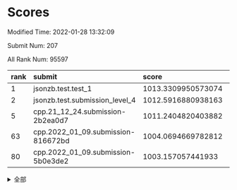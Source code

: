 # Scores

Modified Time: 2022-01-28 13:32:09

Submit Num: 207

All Rank Num: 95597

| rank |               submit               |       score        |       sigma        | pk_num |
| :--- | :--------------------------------- | :----------------- | :----------------- | :----- |
| 1    | jsonzb.test.test_1                 | 1013.3309950573074 | 0.7971470201382159 | 1849   |
| 2    | jsonzb.test.submission_level_4     | 1012.5916880938163 | 0.7852414192299437 | 1842   |
| 5    | cpp.21_12_24.submission-2b2ea0d7   | 1011.2404820403882 | 0.7586357276801745 | 1842   |
| 63   | cpp.2022_01_09.submission-816672bd | 1004.0694669782812 | 0.7103358908830014 | 1848   |
| 80   | cpp.2022_01_09.submission-5b0e3de2 | 1003.157057441933  | 0.7024753332627083 | 1850   |


<details>
<summary>全部</summary>

| rank |                 submit                 |       score        |       sigma        | pk_num |
| :--- | :------------------------------------- | :----------------- | :----------------- | :----- |
| 1    | jsonzb.test.test_1                     | 1013.3309950573074 | 0.7971470201382159 | 1849   |
| 2    | jsonzb.test.submission_level_4         | 1012.5916880938163 | 0.7852414192299437 | 1842   |
| 3    | gobigger.level_3.submission_level_3_9  | 1011.5956780070675 | 0.7719909194411515 | 1844   |
| 4    | gobigger.level_3.submission_level_3_31 | 1011.5858981814929 | 0.7709271234345562 | 1850   |
| 5    | cpp.21_12_24.submission-2b2ea0d7       | 1011.2404820403882 | 0.7586357276801745 | 1842   |
| 6    | gobigger.level_3.submission_level_3_27 | 1011.1931041743799 | 0.7569885644741555 | 1848   |
| 7    | gobigger.level_3.submission_level_3_39 | 1010.8781860726301 | 0.7528037035834647 | 1844   |
| 8    | gobigger.level_3.submission_level_3_34 | 1010.8217781871319 | 0.7959143783660142 | 1847   |
| 9    | gobigger.level_3.submission_level_3_21 | 1010.7781591534728 | 0.7607197789649274 | 1849   |
| 10   | gobigger.level_3.submission_level_3_5  | 1010.6227319135696 | 0.7949488621347738 | 1849   |
| 11   | gobigger.level_3.submission_level_3_13 | 1010.6199034973629 | 0.7570990843733301 | 1846   |
| 12   | gobigger.level_3.submission_level_3_17 | 1010.576322266835  | 0.75766523244884   | 1846   |
| 13   | gobigger.level_3.submission_level_3_29 | 1010.4606594670627 | 0.7491726117876641 | 1847   |
| 14   | gobigger.level_3.submission_level_3_18 | 1010.3822435624577 | 0.7626866735316944 | 1849   |
| 15   | gobigger.level_3.submission_level_3_0  | 1010.3564249616799 | 0.7552831277377098 | 1848   |
| 16   | gobigger.level_3.submission_level_3_6  | 1010.3557499161686 | 0.7654205596896567 | 1847   |
| 17   | gobigger.level_3.submission_level_3_2  | 1010.2665814363576 | 0.7588879773807045 | 1842   |
| 18   | gobigger.level_3.submission_level_3_25 | 1010.2395883811382 | 0.7596960771824823 | 1849   |
| 19   | gobigger.level_3.submission_level_3_4  | 1010.0726091481441 | 0.7738573722650577 | 1850   |
| 20   | gobigger.level_3.submission_level_3_14 | 1009.9414106796476 | 0.7664236555116555 | 1847   |
| 21   | gobigger.level_3.submission_level_3_37 | 1009.93891312212   | 0.7675883207790122 | 1851   |
| 22   | gobigger.level_3.submission_level_3_8  | 1009.9110595241605 | 0.7670168896241436 | 1849   |
| 23   | gobigger.level_3.submission_level_3_40 | 1009.848228170409  | 0.741781952574742  | 1856   |
| 24   | gobigger.level_3.submission_level_3_32 | 1009.8431322376096 | 0.7652610198331073 | 1852   |
| 25   | gobigger.level_3.submission_level_3_20 | 1009.8374243750602 | 0.7541801837719331 | 1850   |
| 26   | gobigger.level_3.submission_level_3_42 | 1009.8219618343226 | 0.77207252312393   | 1850   |
| 27   | gobigger.level_3.submission_level_3_47 | 1009.8089631771024 | 0.7403157364477566 | 1849   |
| 28   | gobigger.level_3.submission_level_3_28 | 1009.7082228133522 | 0.7446472071087966 | 1853   |
| 29   | gobigger.level_3.submission_level_3_7  | 1009.674727189054  | 0.7448648555137342 | 1848   |
| 30   | gobigger.level_3.submission_level_3_23 | 1009.5995850380914 | 0.7404573886209257 | 1851   |
| 31   | gobigger.level_3.submission_level_3_22 | 1009.560964649438  | 0.7502122232968325 | 1847   |
| 32   | gobigger.level_3.submission_level_3_11 | 1009.5535350774938 | 0.7641873531149452 | 1852   |
| 33   | gobigger.level_3.submission_level_3_30 | 1009.4898244191802 | 0.7388586024905861 | 1851   |
| 34   | gobigger.level_3.submission_level_3_19 | 1009.4823369782986 | 0.7438915019531945 | 1842   |
| 35   | gobigger.level_3.submission_level_3_16 | 1009.4752370341971 | 0.7514805800604409 | 1846   |
| 36   | gobigger.level_3.submission_level_3_1  | 1009.4435132997099 | 0.7429505831030937 | 1852   |
| 37   | gobigger.level_3.submission_level_3_3  | 1009.4434705126878 | 0.7449687641453476 | 1846   |
| 38   | gobigger.level_3.submission_level_3_43 | 1009.4116691237981 | 0.7588120240214632 | 1849   |
| 39   | gobigger.level_3.submission_level_3_36 | 1009.306831857008  | 0.7493327077546472 | 1850   |
| 40   | gobigger.level_3.submission_level_3_26 | 1009.2975040207857 | 0.7550421869282787 | 1847   |
| 41   | gobigger.level_3.submission_level_3_24 | 1009.2783558724213 | 0.7642204643037511 | 1849   |
| 42   | gobigger.level_3.submission_level_3_38 | 1009.2061226672697 | 0.77941843685328   | 1848   |
| 43   | gobigger.level_3.submission_level_3_44 | 1009.1138065491546 | 0.7658693073682977 | 1849   |
| 44   | gobigger.level_3.submission_level_3_10 | 1009.0901229959478 | 0.7298990976919641 | 1846   |
| 45   | gobigger.level_3.submission_level_3_49 | 1009.0568405925322 | 0.7395715312216617 | 1847   |
| 46   | gobigger.level_3.submission_level_3_33 | 1009.0532365745287 | 0.751862504154359  | 1843   |
| 47   | gobigger.level_3.submission_level_3_48 | 1009.030637114508  | 0.7632858440443144 | 1843   |
| 48   | gobigger.level_3.submission_level_3_45 | 1008.9196721353729 | 0.7472716656989288 | 1842   |
| 49   | gobigger.level_3.submission_level_3_12 | 1008.8969559601036 | 0.7349086609751114 | 1850   |
| 50   | gobigger.level_3.submission_level_3_41 | 1008.8963920836159 | 0.7712371089960203 | 1847   |
| 51   | gobigger.level_3.submission_level_3_15 | 1008.4789938257961 | 0.7408634409613081 | 1848   |
| 52   | gobigger.level_3.submission_level_3_46 | 1007.9400154227578 | 0.733826850558336  | 1846   |
| 53   | gobigger.level_3.submission_level_3_35 | 1007.8022181813583 | 0.7572221891328301 | 1854   |
| 54   | gobigger.level_1.submission_level_1_32 | 1005.4232123688687 | 0.7097166007131401 | 1837   |
| 55   | gobigger.level_1.submission_level_1_3  | 1005.1891974205021 | 0.7104548931483218 | 1845   |
| 56   | gobigger.level_1.submission_level_1_0  | 1005.0556868584263 | 0.7254833491935101 | 1847   |
| 57   | gobigger.level_1.submission_level_1_21 | 1004.7235257330348 | 0.7209104623010645 | 1848   |
| 58   | gobigger.level_1.submission_level_1_5  | 1004.6064502709114 | 0.71405277501333   | 1847   |
| 59   | gobigger.level_1.submission_level_1_22 | 1004.2967445876022 | 0.7220771987812467 | 1850   |
| 60   | gobigger.level_1.submission_level_1_11 | 1004.2873237388876 | 0.721037553196948  | 1848   |
| 61   | gobigger.level_1.submission_level_1_33 | 1004.1808084212173 | 0.7078398442649476 | 1840   |
| 62   | gobigger.level_1.submission_level_1_13 | 1004.1669658319681 | 0.7106628076648919 | 1848   |
| 63   | cpp.2022_01_09.submission-816672bd     | 1004.0694669782812 | 0.7103358908830014 | 1848   |
| 64   | gobigger.level_1.submission_level_1_49 | 1004.0491896778404 | 0.7145818168558712 | 1851   |
| 65   | gobigger.level_1.submission_level_1_39 | 1003.9968123768542 | 0.7170565810475418 | 1850   |
| 66   | gobigger.level_1.submission_level_1_6  | 1003.8667933141231 | 0.7262687738858198 | 1841   |
| 67   | gobigger.level_1.submission_level_1_16 | 1003.8435394541021 | 0.7155662164573577 | 1844   |
| 68   | gobigger.level_1.submission_level_1_20 | 1003.737192263301  | 0.7137278534048968 | 1848   |
| 69   | gobigger.level_1.submission_level_1_7  | 1003.6221758975541 | 0.7203469277063639 | 1839   |
| 70   | gobigger.level_1.submission_level_1_36 | 1003.5556724527244 | 0.7099970685101396 | 1845   |
| 71   | gobigger.level_1.submission_level_1_18 | 1003.5536254182477 | 0.7195985123219693 | 1846   |
| 72   | gobigger.level_1.submission_level_1_24 | 1003.5417229182592 | 0.719097352482686  | 1849   |
| 73   | gobigger.level_1.submission_level_1_25 | 1003.3620056917558 | 0.7128495043892441 | 1847   |
| 74   | gobigger.level_1.submission_level_1_29 | 1003.3391473736272 | 0.7182646386376138 | 1849   |
| 75   | gobigger.level_1.submission_level_1_15 | 1003.2494201368736 | 0.7140052188228749 | 1851   |
| 76   | gobigger.level_1.submission_level_1_31 | 1003.24530501302   | 0.7198901376881419 | 1845   |
| 77   | gobigger.level_1.submission_level_1_10 | 1003.2111144871169 | 0.7246255114104849 | 1846   |
| 78   | gobigger.level_1.submission_level_1_28 | 1003.1784307193353 | 0.7116965639700654 | 1848   |
| 79   | gobigger.level_1.submission_level_1_45 | 1003.1752735692106 | 0.7209055599732896 | 1847   |
| 80   | cpp.2022_01_09.submission-5b0e3de2     | 1003.157057441933  | 0.7024753332627083 | 1850   |
| 81   | gobigger.level_1.submission_level_1_17 | 1003.1515094560275 | 0.7192617207331837 | 1845   |
| 82   | gobigger.level_1.submission_level_1_48 | 1003.0294147212413 | 0.7249560058039716 | 1847   |
| 83   | gobigger.level_1.submission_level_1_43 | 1003.0071890130424 | 0.7186925223500128 | 1847   |
| 84   | gobigger.level_1.submission_level_1_46 | 1002.9897278830913 | 0.7112205969724914 | 1840   |
| 85   | gobigger.level_1.submission_level_1_44 | 1002.9727670002236 | 0.7182689977109893 | 1849   |
| 86   | gobigger.level_1.submission_level_1_9  | 1002.9499609119244 | 0.7138944856067156 | 1840   |
| 87   | gobigger.level_1.submission_level_1_30 | 1002.9362776773121 | 0.707983903748158  | 1850   |
| 88   | gobigger.level_1.submission_level_1_1  | 1002.9227401212436 | 0.7235455506770193 | 1849   |
| 89   | gobigger.level_1.submission_level_1_41 | 1002.8928699431029 | 0.7181972292306325 | 1851   |
| 90   | gobigger.level_1.submission_level_1_2  | 1002.885332135254  | 0.7151481848451062 | 1845   |
| 91   | gobigger.level_1.submission_level_1_35 | 1002.7991541390955 | 0.7141249885112967 | 1851   |
| 92   | gobigger.level_1.submission_level_1_34 | 1002.764333014869  | 0.7107657874797884 | 1851   |
| 93   | gobigger.level_1.submission_level_1_42 | 1002.7436759593512 | 0.7192450993293638 | 1848   |
| 94   | gobigger.level_1.submission_level_1_8  | 1002.7351249756784 | 0.7148192516802685 | 1847   |
| 95   | gobigger.level_1.submission_level_1_26 | 1002.6317306041252 | 0.7203480452275823 | 1845   |
| 96   | gobigger.level_1.submission_level_1_12 | 1002.6230343634325 | 0.716312607934097  | 1844   |
| 97   | gobigger.level_1.submission_level_1_19 | 1002.6016206213984 | 0.7083389679406006 | 1853   |
| 98   | gobigger.level_1.submission_level_1_14 | 1002.5436653339381 | 0.7098143470921919 | 1843   |
| 99   | gobigger.level_1.submission_level_1_40 | 1002.4755460338679 | 0.7064022705176357 | 1848   |
| 100  | gobigger.level_1.submission_level_1_38 | 1002.4540697332475 | 0.7141632246018464 | 1846   |
| 101  | gobigger.level_1.submission_level_1_4  | 1002.2155300869202 | 0.7089408473191692 | 1848   |
| 102  | gobigger.level_1.submission_level_1_23 | 1002.1458747747056 | 0.7219707395881281 | 1844   |
| 103  | gobigger.level_1.submission_level_1_27 | 1002.0177086490702 | 0.7149889108466603 | 1847   |
| 104  | gobigger.level_1.submission_level_1_47 | 1001.936559351797  | 0.7100054629347382 | 1847   |
| 105  | gobigger.level_1.submission_level_1_37 | 1001.8234571523889 | 0.722593554290319  | 1845   |
| 106  | gobigger.random.submission_random_28   | 997.2456030574568  | 0.7066271758167901 | 1848   |
| 107  | gobigger.random.submission_random_14   | 997.2283042333813  | 0.7055249621892481 | 1846   |
| 108  | gobigger.random.submission_random_37   | 997.0644276510469  | 0.7141913268845961 | 1851   |
| 109  | gobigger.random.submission_random_9    | 997.0477435141355  | 0.7133886966661476 | 1847   |
| 110  | gobigger.random.submission_random_10   | 997.006842180776   | 0.7070842408473368 | 1853   |
| 111  | gobigger.random.submission_random_30   | 996.9288168878398  | 0.7187755862644677 | 1844   |
| 112  | gobigger.random.submission_random_18   | 996.8495747066562  | 0.7072311574083484 | 1844   |
| 113  | gobigger.random.submission_random_6    | 996.7579848156851  | 0.7011237426851477 | 1848   |
| 114  | gobigger.random.submission_random_49   | 996.6537233435705  | 0.7125461091981907 | 1850   |
| 115  | gobigger.random.submission_random_45   | 996.628112910093   | 0.7121999200482666 | 1848   |
| 116  | gobigger.random.submission_random_41   | 996.5981422497446  | 0.707797295417437  | 1846   |
| 117  | gobigger.random.submission_random_39   | 996.5743910733577  | 0.7072302929164859 | 1847   |
| 118  | gobigger.random.submission_random_34   | 996.498716024262   | 0.7071135494398578 | 1851   |
| 119  | gobigger.random.submission_random_16   | 996.4923546022569  | 0.7110800660810774 | 1845   |
| 120  | gobigger.random.submission_random_46   | 996.476681093421   | 0.7281903546175427 | 1844   |
| 121  | gobigger.random.submission_random_40   | 996.4653630301382  | 0.701927169082751  | 1845   |
| 122  | gobigger.random.submission_random_23   | 996.4527165359868  | 0.709221529545687  | 1842   |
| 123  | gobigger.random.submission_random_48   | 996.4129026240446  | 0.7151431891985041 | 1850   |
| 124  | gobigger.random.submission_random_0    | 996.3890710343887  | 0.6994816546543381 | 1847   |
| 125  | gobigger.random.submission_random_2    | 996.3842305484117  | 0.7070690889396442 | 1849   |
| 126  | gobigger.random.submission_random_11   | 996.3697005065025  | 0.7118184200773814 | 1848   |
| 127  | gobigger.random.submission_random_29   | 996.2771594660397  | 0.7210732980547009 | 1843   |
| 128  | gobigger.random.submission_random_17   | 996.2411959161967  | 0.7159555836630753 | 1853   |
| 129  | gobigger.random.submission_random_12   | 996.2299879641047  | 0.702209524025853  | 1845   |
| 130  | gobigger.random.submission_random_27   | 996.2287664511236  | 0.7100966267261017 | 1843   |
| 131  | gobigger.random.submission_random_43   | 996.0296804760314  | 0.7176081403586316 | 1847   |
| 132  | gobigger.random.submission_random_32   | 995.9748159499193  | 0.7192668284683098 | 1844   |
| 133  | gobigger.random.submission_random_21   | 995.9010205554644  | 0.7125673426391487 | 1846   |
| 134  | gobigger.random.submission_random_5    | 995.8388258343103  | 0.7207962072097132 | 1847   |
| 135  | gobigger.random.submission_random_38   | 995.7903369955992  | 0.7025753637117763 | 1849   |
| 136  | gobigger.random.submission_random_36   | 995.7805135749029  | 0.70930809030125   | 1853   |
| 137  | gobigger.random.submission_random_19   | 995.6766359921951  | 0.7195119503826767 | 1845   |
| 138  | gobigger.random.submission_random_13   | 995.6733731382462  | 0.7046788939661637 | 1848   |
| 139  | gobigger.random.submission_random_44   | 995.6639371627191  | 0.7097493149714486 | 1848   |
| 140  | gobigger.random.submission_random_4    | 995.595186599174   | 0.7181991943352862 | 1854   |
| 141  | gobigger.random.submission_random_24   | 995.5859032124745  | 0.7154917930447863 | 1848   |
| 142  | gobigger.random.submission_random_26   | 995.5122849817969  | 0.7035988709207412 | 1846   |
| 143  | gobigger.random.submission_random_8    | 995.3876221069642  | 0.7160231456823045 | 1847   |
| 144  | gobigger.random.submission_random_31   | 995.3689185344848  | 0.7088914544891879 | 1845   |
| 145  | gobigger.random.submission_random_47   | 995.2966179551013  | 0.7146173390492535 | 1844   |
| 146  | gobigger.random.submission_random_35   | 995.2490341296146  | 0.7153945790452089 | 1848   |
| 147  | gobigger.random.submission_random_33   | 995.1138699591042  | 0.7193234468450229 | 1845   |
| 148  | gobigger.random.submission_random_22   | 995.0230074814685  | 0.7227512166132195 | 1849   |
| 149  | gobigger.random.submission_random_25   | 994.9968813724726  | 0.7121834650654009 | 1849   |
| 150  | gobigger.random.submission_random_3    | 994.8831775812977  | 0.7092777264793225 | 1844   |
| 151  | gobigger.random.submission_random_15   | 994.8760949791807  | 0.7260713643861625 | 1844   |
| 152  | gobigger.random.submission_random_42   | 994.8563179661444  | 0.7033949849115193 | 1848   |
| 153  | gobigger.random.submission_random_7    | 994.601616963198   | 0.7183678074896728 | 1848   |
| 154  | gobigger.random.submission_random_1    | 994.5743678415201  | 0.6936273257557889 | 1844   |
| 155  | gobigger.random.submission_random_20   | 994.3898856644118  | 0.7101049978193472 | 1851   |
| 156  | gobigger.level_2.submission_level_2_25 | 993.7022119583862  | 0.7397512448937272 | 1851   |
| 157  | gobigger.level_2.submission_level_2_46 | 993.6444919425794  | 0.7332396996547255 | 1843   |
| 158  | gobigger.level_2.submission_level_2_17 | 993.6252720976851  | 0.7309226731799822 | 1849   |
| 159  | gobigger.level_2.submission_level_2_26 | 993.4016582989781  | 0.7292799481473762 | 1846   |
| 160  | gobigger.level_2.submission_level_2_40 | 993.3857342796327  | 0.7398814457326905 | 1852   |
| 161  | gobigger.level_2.submission_level_2_22 | 993.2375520416754  | 0.7226071162981129 | 1851   |
| 162  | gobigger.level_2.submission_level_2_48 | 993.1943668937976  | 0.7427046701751661 | 1852   |
| 163  | gobigger.level_2.submission_level_2_27 | 993.1356294053935  | 0.7260914795766444 | 1849   |
| 164  | gobigger.level_2.submission_level_2_23 | 993.0617817289398  | 0.7425689246327957 | 1846   |
| 165  | gobigger.level_2.submission_level_2_31 | 993.0367483576144  | 0.7264878212619106 | 1848   |
| 166  | gobigger.level_2.submission_level_2_32 | 993.026494031492   | 0.7390267031333305 | 1848   |
| 167  | gobigger.level_2.submission_level_2_10 | 993.0231379775754  | 0.7571689286344391 | 1846   |
| 168  | gobigger.level_2.submission_level_2_19 | 992.9644134815976  | 0.7443502519408858 | 1848   |
| 169  | gobigger.level_2.submission_level_2_0  | 992.7386488324086  | 0.7401737337038339 | 1848   |
| 170  | gobigger.level_2.submission_level_2_3  | 992.686738281194   | 0.745266286913449  | 1851   |
| 171  | gobigger.level_2.submission_level_2_8  | 992.6442922127575  | 0.7432138323825832 | 1850   |
| 172  | gobigger.level_2.submission_level_2_9  | 992.6088990792572  | 0.72592542485694   | 1846   |
| 173  | gobigger.level_2.submission_level_2_36 | 992.509667880873   | 0.7507098076144755 | 1846   |
| 174  | gobigger.level_2.submission_level_2_37 | 992.4665859022289  | 0.7417482284541234 | 1847   |
| 175  | gobigger.level_2.submission_level_2_29 | 992.3807422132917  | 0.7288994916375712 | 1850   |
| 176  | gobigger.level_2.submission_level_2_30 | 992.3658508486055  | 0.7469522949435277 | 1847   |
| 177  | gobigger.level_2.submission_level_2_49 | 992.254225052388   | 0.7368763037096925 | 1844   |
| 178  | gobigger.level_2.submission_level_2_1  | 992.2419762611584  | 0.7409022544230744 | 1848   |
| 179  | gobigger.level_2.submission_level_2_6  | 992.2058823142104  | 0.7519046623924319 | 1850   |
| 180  | gobigger.level_2.submission_level_2_4  | 992.159839594733   | 0.7432349913037769 | 1845   |
| 181  | gobigger.level_2.submission_level_2_35 | 992.0888096465806  | 0.7285061413509991 | 1849   |
| 182  | gobigger.level_2.submission_level_2_21 | 992.0506630926085  | 0.7458098547654398 | 1845   |
| 183  | gobigger.level_2.submission_level_2_15 | 992.0473068411452  | 0.7872232678691927 | 1845   |
| 184  | gobigger.level_2.submission_level_2_34 | 992.0308115793732  | 0.7614503472467574 | 1852   |
| 185  | gobigger.level_2.submission_level_2_18 | 992.0283507170101  | 0.7358516153983352 | 1847   |
| 186  | gobigger.level_2.submission_level_2_2  | 991.9396182935681  | 0.7366314354842011 | 1846   |
| 187  | gobigger.level_2.submission_level_2_42 | 991.9291727219182  | 0.7525389444644958 | 1849   |
| 188  | gobigger.level_2.submission_level_2_39 | 991.9045800093502  | 0.7492246970114035 | 1848   |
| 189  | gobigger.level_2.submission_level_2_38 | 991.759040141073   | 0.7599280593544419 | 1845   |
| 190  | gobigger.level_2.submission_level_2_43 | 991.7307236224029  | 0.7445244307530965 | 1845   |
| 191  | gobigger.level_2.submission_level_2_16 | 991.7281001135751  | 0.7516397140902928 | 1849   |
| 192  | gobigger.level_2.submission_level_2_14 | 991.6298133404289  | 0.7670501181085415 | 1846   |
| 193  | gobigger.level_2.submission_level_2_33 | 991.6104436333426  | 0.7442697943451577 | 1845   |
| 194  | gobigger.level_2.submission_level_2_41 | 991.5399365485335  | 0.7545994002297158 | 1847   |
| 195  | gobigger.level_2.submission_level_2_24 | 991.5113276094712  | 0.7713118258058025 | 1845   |
| 196  | gobigger.level_2.submission_level_2_28 | 991.1784748117565  | 0.7487452042258149 | 1848   |
| 197  | gobigger.level_2.submission_level_2_20 | 991.0061419205501  | 0.7670725151275655 | 1845   |
| 198  | gobigger.level_2.submission_level_2_5  | 990.7699361537711  | 0.7439615083896935 | 1849   |
| 199  | gobigger.level_2.submission_level_2_44 | 990.7561667401602  | 0.7576423461652305 | 1849   |
| 200  | gobigger.level_2.submission_level_2_45 | 990.7406413411733  | 0.7487626479615481 | 1848   |
| 201  | gobigger.level_2.submission_level_2_13 | 990.577623714041   | 0.7744683753410718 | 1844   |
| 202  | gobigger.level_2.submission_level_2_7  | 990.4496956025872  | 0.753956761459121  | 1843   |
| 203  | gobigger.level_2.submission_level_2_12 | 990.205869957127   | 0.7924730651453579 | 1849   |
| 204  | gobigger.level_2.submission_level_2_11 | 990.1330972484609  | 0.7697028794892502 | 1843   |
| 205  | gobigger.level_2.submission_level_2_47 | 989.7048495236537  | 0.7864637937143447 | 1850   |
| 206  | gobigger.none.submission_none_1        | 978.0648449167486  | 1.237283634259987  | 1850   |
| 207  | gobigger.none.submission_none_0        | 975.8087434777183  | 1.3785850370372212 | 1849   |

</details>